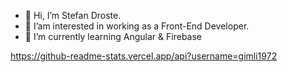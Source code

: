 - 👋 Hi, I’m Stefan Droste.
- 👀 I’am interested in working as a Front-End Developer.
- 🌱 I’m currently learning Angular & Firebase

https://github-readme-stats.vercel.app/api?username=gimli1972

<!---
Gimli72/Gimli72 is a ✨ special ✨ repository because its `README.md` (this file) appears on your GitHub profile.
You can click the Preview link to take a look at your changes.
--->
